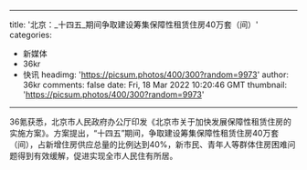 
---
title: '北京：_十四五_期间争取建设筹集保障性租赁住房40万套（间）'
categories: 
 - 新媒体
 - 36kr
 - 快讯
headimg: 'https://picsum.photos/400/300?random=9973'
author: 36kr
comments: false
date: Fri, 18 Mar 2022 10:20:46 GMT
thumbnail: 'https://picsum.photos/400/300?random=9973'
---

<div>   
36氪获悉，北京市人民政府办公厅印发《北京市关于加快发展保障性租赁住房的实施方案》。方案提出，“十四五”期间，争取建设筹集保障性租赁住房40万套（间），占新增住房供应总量的比例达到40%，新市民、青年人等群体住房困难问题得到有效缓解，促进实现全市人民住有所居。  
</div>
            